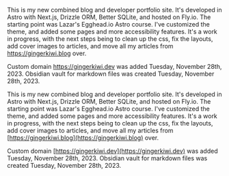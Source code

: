 
This is my new combined blog and developer portfolio site. It's developed in Astro with Next.js, Drizzle ORM, Better SQLite, and hosted on Fly.io. The starting point was Lazar's Egghead.io Astro course. I've customized the theme, and added some pages and more accessibility features. It's a work in progress, with the next steps being to clean up the css, fix the layouts, add cover images to articles, and move all my articles from https://gingerkiwi.blog over.

Custom domain https://gingerkiwi.dev was added Tuesday, November 28th, 2023.
Obsidian vault for markdown files was created Tuesday, November 28th, 2023.

This is my new combined blog and developer portfolio site. It's developed in Astro with Next.js, Drizzle ORM, Better SQLite, and hosted on Fly.io. The starting point was Lazar's Egghead.io Astro course. I've customized the theme, and added some pages and more accessibility features. It's a work in progress, with the next steps being to clean up the css, fix the layouts, add cover images to articles, and move all my articles from [https://gingerkiwi.blog](https://gingerkiwi.blog) over.

Custom domain [https://gingerkiwi.dev](https://gingerkiwi.dev) was added Tuesday, November 28th, 2023. Obsidian vault for markdown files was created Tuesday, November 28th, 2023.
